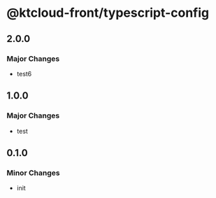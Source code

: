 # @ktcloud-front/typescript-config

## 2.0.0

### Major Changes

- test6

## 1.0.0

### Major Changes

- test

## 0.1.0

### Minor Changes

- init
